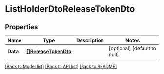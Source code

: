 # ListHolderDtoReleaseTokenDto

## Properties
Name | Type | Description | Notes
------------ | ------------- | ------------- | -------------
**Data** | [**[]ReleaseTokenDto**](ReleaseTokenDto.md) |  | [optional] [default to null]

[[Back to Model list]](../README.md#documentation-for-models) [[Back to API list]](../README.md#documentation-for-api-endpoints) [[Back to README]](../README.md)


